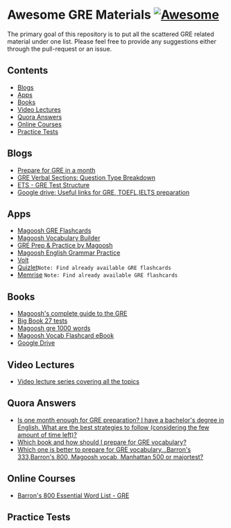 # Awesome GRE Materials [![Awesome](https://cdn.rawgit.com/sindresorhus/awesome/d7305f38d29fed78fa85652e3a63e154dd8e8829/media/badge.svg)](https://github.com/sindresorhus/awesome)

The primary goal of this repository is to put all the scattered GRE related material under one list. Please feel free to provide any suggestions either through the pull-request or an issue.  

## Contents
* [Blogs](#blogs)
* [Apps](#apps)
* [Books](#books)
* [Video Lectures](#video-lectures)
* [Quora Answers](#quora-answers)
* [Online Courses](#online-courses)
* [Practice Tests](#practice-tests)


## Blogs
* [Prepare for GRE in a month](https://alpharohit.wordpress.com/2015/06/20/prepare-for-gre-in-a-month/)
* [GRE Verbal Sections: Question Type Breakdown](https://magoosh.com/gre/2012/gre-verbal-sections-question-type-breakdown/)
* [ETS - GRE Test Structure](https://www.ets.org/gre/institutions/about/general/)
* [Google drive: Useful links for GRE, TOEFL,IELTS preparation](https://medium.com/@fairgandhi/google-drive-useful-links-for-gre-toefl-ielts-preparation-22fe10d926ca)


## Apps
* [Magoosh GRE Flashcards](https://play.google.com/store/apps/details?hl=en&id=com.magoosh.flashcards.gre)
* [Magoosh Vocabulary Builder](https://play.google.com/store/apps/details?id=com.magoosh.gre.quiz.vocabulary&hl=en)
* [GRE Prep & Practice by Magoosh](https://play.google.com/store/apps/details?id=com.magoosh.gre&hl=en)
* [Magoosh English Grammar Practice](https://play.google.com/store/apps/details?id=com.magoosh.gre.flashcards.grammar)
* [Volt](https://play.google.com/store/apps/details?id=com.rrpublication.volt.volt&hl=en_IN)
* [Quizlet](https://quizlet.com/)`Note: Find already available GRE flashcards`
* [Memrise](https://www.memrise.com) `Note: Find already available GRE flashcards`


## Books
* [Magoosh's complete guide to the GRE](https://gre.magoosh.com/gre-ebook?utm_source=greblog&utm_medium=blog&utm_campaign=greebook&utm_term=inline)
* [Big Book 27 tests](https://drive.google.com/drive/u/0/folders/0Bwy2T5wsuholfmtwMEJDN1JLZXd6UmhEd1dXWW10cTYwV3d4dkJ3UHF5czNVeThMaWg4WWc)
* [Magoosh gre 1000 words](https://s3.amazonaws.com/magoosh.resources/magoosh-gre-1000-words_oct01.pdf)
* [Magoosh Vocab Flashcard eBook](http://magoosh.resources.s3.amazonaws.com/Magoosh_Vocab_Flashcard_eBook.pdf)
* [Google Drive](https://drive.google.com/open?id=0B9TrwKxvL7P3fmFERHl3M0VQTV9DRGNXaEMzVUFhQUh0d3daYzJweE13emZBbU9GYktCM0E)

## Video Lectures
* [Video lecture series covering all the topics](https://drive.google.com/drive/u/0/folders/113tOVci4QipTHgUq6XwdJM6xJ_HV-SOW)

## Quora Answers
* [Is one month enough for GRE preparation? I have a bachelor's degree in English. What are the best strategies to follow (considering the few amount of time left)?](https://www.quora.com/Is-one-month-enough-for-GRE-preparation-I-have-a-bachelors-degree-in-English-What-are-the-best-strategies-to-follow-considering-the-few-amount-of-time-left)
* [Which book and how should I prepare for GRE vocabulary?](https://www.quora.com/Which-book-and-how-should-I-prepare-for-GRE-vocabulary)
* [Which one is better to prepare for GRE vocabulary...Barron's 333,Barron's 800, Magoosh vocab, Manhattan 500 or majortest?](https://www.quora.com/Which-one-is-better-to-prepare-for-GRE-vocabulary-Barrons-333-Barrons-800-Magoosh-vocab-Manhattan-500-or-majortest-Please-do-reply)


## Online Courses
* [Barron's 800 Essential Word List - GRE](https://www.memrise.com/course/121215/barrons-800-essential-word-list-gre/)


## Practice Tests
